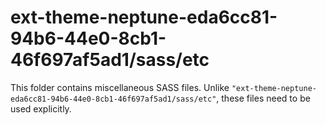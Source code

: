 # ext-theme-neptune-eda6cc81-94b6-44e0-8cb1-46f697af5ad1/sass/etc

This folder contains miscellaneous SASS files. Unlike `"ext-theme-neptune-eda6cc81-94b6-44e0-8cb1-46f697af5ad1/sass/etc"`, these files
need to be used explicitly.
